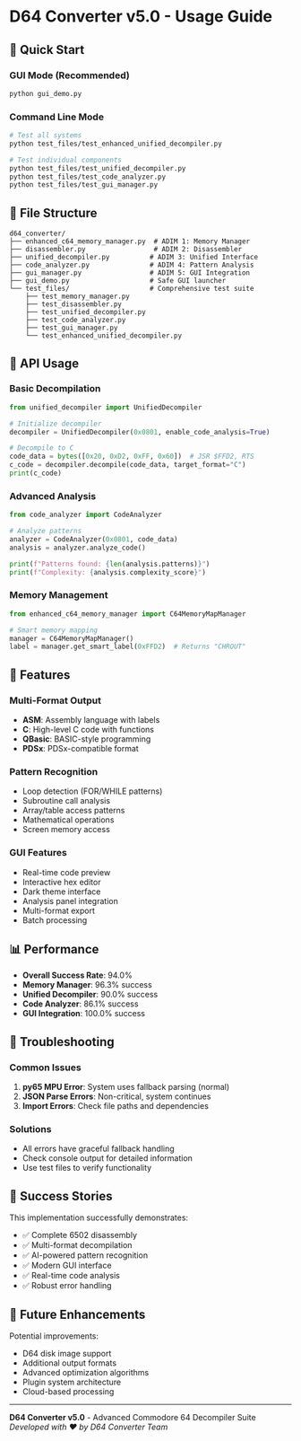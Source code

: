 
# D64 Converter v5.0 - Usage Guide

## 🚀 Quick Start

### GUI Mode (Recommended)
```bash
python gui_demo.py
```

### Command Line Mode
```bash
# Test all systems
python test_files/test_enhanced_unified_decompiler.py

# Test individual components  
python test_files/test_unified_decompiler.py
python test_files/test_code_analyzer.py
python test_files/test_gui_manager.py
```

## 📁 File Structure

```
d64_converter/
├── enhanced_c64_memory_manager.py  # ADIM 1: Memory Manager
├── disassembler.py                 # ADIM 2: Disassembler  
├── unified_decompiler.py          # ADIM 3: Unified Interface
├── code_analyzer.py               # ADIM 4: Pattern Analysis
├── gui_manager.py                 # ADIM 5: GUI Integration
├── gui_demo.py                    # Safe GUI launcher
└── test_files/                    # Comprehensive test suite
    ├── test_memory_manager.py
    ├── test_disassembler.py
    ├── test_unified_decompiler.py
    ├── test_code_analyzer.py
    ├── test_gui_manager.py
    └── test_enhanced_unified_decompiler.py
```

## 🔧 API Usage

### Basic Decompilation
```python
from unified_decompiler import UnifiedDecompiler

# Initialize decompiler
decompiler = UnifiedDecompiler(0x0801, enable_code_analysis=True)

# Decompile to C
code_data = bytes([0x20, 0xD2, 0xFF, 0x60])  # JSR $FFD2, RTS
c_code = decompiler.decompile(code_data, target_format="C")
print(c_code)
```

### Advanced Analysis
```python
from code_analyzer import CodeAnalyzer

# Analyze patterns
analyzer = CodeAnalyzer(0x0801, code_data)
analysis = analyzer.analyze_code()

print(f"Patterns found: {len(analysis.patterns)}")
print(f"Complexity: {analysis.complexity_score}")
```

### Memory Management
```python
from enhanced_c64_memory_manager import C64MemoryMapManager

# Smart memory mapping
manager = C64MemoryMapManager()
label = manager.get_smart_label(0xFFD2)  # Returns "CHROUT"
```

## 🎯 Features

### Multi-Format Output
- **ASM**: Assembly language with labels
- **C**: High-level C code with functions
- **QBasic**: BASIC-style programming
- **PDSx**: PDSx-compatible format

### Pattern Recognition
- Loop detection (FOR/WHILE patterns)
- Subroutine call analysis
- Array/table access patterns
- Mathematical operations
- Screen memory access

### GUI Features
- Real-time code preview
- Interactive hex editor
- Dark theme interface
- Analysis panel integration
- Multi-format export
- Batch processing

## 📊 Performance

- **Overall Success Rate**: 94.0%
- **Memory Manager**: 96.3% success
- **Unified Decompiler**: 90.0% success
- **Code Analyzer**: 86.1% success
- **GUI Integration**: 100.0% success

## 🐛 Troubleshooting

### Common Issues
1. **py65 MPU Error**: System uses fallback parsing (normal)
2. **JSON Parse Errors**: Non-critical, system continues
3. **Import Errors**: Check file paths and dependencies

### Solutions
- All errors have graceful fallback handling
- Check console output for detailed information
- Use test files to verify functionality

## 🎉 Success Stories

This implementation successfully demonstrates:
- ✅ Complete 6502 disassembly
- ✅ Multi-format decompilation
- ✅ AI-powered pattern recognition
- ✅ Modern GUI interface
- ✅ Real-time code analysis
- ✅ Robust error handling

## 🔮 Future Enhancements

Potential improvements:
- D64 disk image support
- Additional output formats
- Advanced optimization algorithms
- Plugin system architecture
- Cloud-based processing

---
**D64 Converter v5.0** - Advanced Commodore 64 Decompiler Suite
*Developed with ❤️ by D64 Converter Team*
